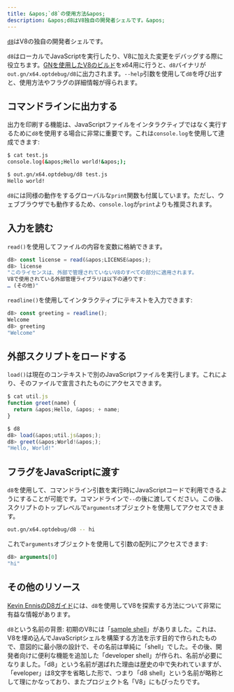 ```yaml
---
title: &apos;`d8`の使用方法&apos;
description: &apos;d8はV8独自の開発者シェルです。&apos;
---
```

[`d8`](https://source.chromium.org/chromium/chromium/src/+/main:v8/src/d8/)はV8の独自の開発者シェルです。

`d8`はローカルでJavaScriptを実行したり、V8に加えた変更をデバッグする際に役立ちます。[GNを使用したV8のビルド](/docs/build-gn)をx64用に行うと、`d8`バイナリが`out.gn/x64.optdebug/d8`に出力されます。`--help`引数を使用して`d8`を呼び出すと、使用方法やフラグの詳細情報が得られます。

## コマンドラインに出力する

出力を印刷する機能は、JavaScriptファイルをインタラクティブではなく実行するために`d8`を使用する場合に非常に重要です。これは`console.log`を使用して達成できます:

```bash
$ cat test.js
console.log(&apos;Hello world!&apos;);

$ out.gn/x64.optdebug/d8 test.js
Hello world!
```

`d8`には同様の動作をするグローバルな`print`関数も付属しています。ただし、ウェブブラウザでも動作するため、`console.log`が`print`よりも推奨されます。

## 入力を読む

`read()`を使用してファイルの内容を変数に格納できます。

```js
d8> const license = read(&apos;LICENSE&apos;);
d8> license
"このライセンスは、外部で管理されていないV8のすべての部分に適用されます。
V8で使用されている外部管理ライブラリは以下の通りです:
… (その他)"
```

`readline()`を使用してインタラクティブにテキストを入力できます:

```js
d8> const greeting = readline();
Welcome
d8> greeting
"Welcome"
```

## 外部スクリプトをロードする

`load()`は現在のコンテキストで別のJavaScriptファイルを実行します。これにより、そのファイルで宣言されたものにアクセスできます。

```js
$ cat util.js
function greet(name) {
  return &apos;Hello, &apos; + name;
}

$ d8
d8> load(&apos;util.js&apos;);
d8> greet(&apos;World!&apos;);
"Hello, World!"
```

## フラグをJavaScriptに渡す

`d8`を使用して、コマンドライン引数を実行時にJavaScriptコードで利用できるようにすることが可能です。コマンドラインで`--`の後に渡してください。この後、スクリプトのトップレベルで`arguments`オブジェクトを使用してアクセスできます。

```bash
out.gn/x64.optdebug/d8 -- hi
```

これで`arguments`オブジェクトを使用して引数の配列にアクセスできます:

```js
d8> arguments[0]
"hi"
```

## その他のリソース

[Kevin EnnisのD8ガイド](https://gist.github.com/kevincennis/0cd2138c78a07412ef21)には、`d8`を使用してV8を探索する方法について非常に有益な情報があります。

`d8`という名前の背景: 初期のV8には「[sample shell](https://chromium.googlesource.com/v8/v8/+/master/samples/shell.cc)」がありました。これは、V8を埋め込んでJavaScriptシェルを構築する方法を示す目的で作られたもので、意図的に最小限の設計で、その名前は単純に「shell」でした。その後、開発者向けに便利な機能を追加した「developer shell」が作られ、名前が必要になりました。「d8」という名前が選ばれた理由は歴史の中で失われていますが、「eveloper」は8文字を省略した形で、つまり「d8 shell」という名前が略称として理にかなっており、またプロジェクト名「V8」にもぴったりです。
